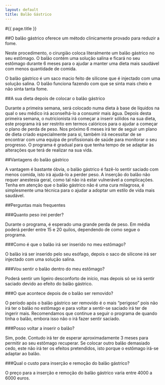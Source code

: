 ```yaml
---
layout: default
title: Balão Gástrico
---
```


#{{ page.title }}

##O balão gástrico oferece um método clinicamente provado para reduzir a fome.

Neste procedimento, o cirurgião coloca literalmente um balão gástrico no seu estômago. O balão contém uma solução salina e ficará no seu estômago durante 6 meses para o ajudar a manter uma dieta mais saudável com menos quantidade de comida.

O balão gástrico é um saco macio feito de silicone que é injectado com uma solução salina. O balão funciona fazendo com que se sinta mais cheio e não sinta tanta fome.

##A sua dieta depois de colocar o balão gástrico

Durante a primeira semana, será colocado numa dieta à base de líquidos na qual o seu médico irá aconselhá-lo a consumir mais água. Depois desta primeira semana, o nutricionista irá começar a inserir sólidos na sua dieta, este programa irá ser restrito em termos calóricos para o ajudar a começar o plano de perda de peso. Nos próximo 6 meses irá ter de seguir um plano de dieta criado especialmente para si, também irá necessitar de se encontrar com uma equipa de profissionais de saúde para monitorar o seu progresso. O programa é gradual para que tenha tempo de se adaptar às alterações que terá de realizar na sua vida.

##Vantagens do balão gástrico

A vantagem é bastante óbvia, o balão gástrico é fazê-lo sentir saciado com menos comida, isto irá ajudá-lo a perder peso. A inserção do balão não requer anestesia geral, como tal não irá estar vulnerável a complicações. Tenha em atenção que o balão gástrico não é uma cura milagrosa, é simplesmente uma técnica para o ajudar a adoptar um estilo de vida mais saudável.

##Perguntas mais frequentes

###Quanto peso irei perder?

Durante o programa, é esperado uma grande perda de peso. Em média poderá perder entre 15 e 20 quilos, dependendo de como segue o programa.

###Como é que o balão irá ser inserido no meu estômago?

O balão irá ser inserido pelo seu esófago, depois o saco de silicone irá ser injectado com uma solução salina.

###Vou sentir o balão dentro do meu estômago?

Poderá sentir um ligeiro desconforto de início, mas depois só se irá sentir saciado devido ao efeito do balão gástrico.

###O que acontece depois de o balão ser removido?

O período após o balão gástrico ser removido é o mais “perigoso” pois não irá ter o balão no estômago e para voltar a sentir-se saciado irá ter de ingerir mais. Recomendamos que continue a seguir o programa de quando tinha o balão, embora isso não o irá fazer sentir saciado.

###Posso voltar a inserir o balão?

Sim, pode. Contudo irá ter de esperar aproximadamente 3 meses para permitir ao seu estômago recuperar. Se colocar outro balão demasiado cedo, este não irá ter os efeitos pretendidos, isto porque o estômago irá-se adaptar ao balão.

###Qual o custo para inserção e remoção do balão gástrico?

O preço para a inserção e remoção do balão gástrico varia entre 4000 a 6000 euros.